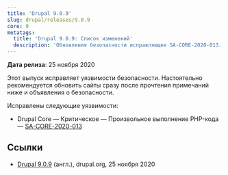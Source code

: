 ```yaml
---
title: 'Drupal 9.0.9'
slug: drupal/releases/9.0.9
core: 9
metatags:
  title: 'Drupal 9.0.9: Список изменений'
  description: 'Обновления безопасности исправляющее SA-CORE-2020-013.'
---
```


**Дата релиза**: 25 ноября 2020

Этот выпуск исправляет уязвимости безопасности. Настоятельно рекомендуется обновить сайты сразу после прочтения примечаний ниже и объявления о безопасности.

Исправлены следующие уязвимости:

- Drupal Core — Критическое — Произвольное выполнение PHP-кода — [SA-CORE-2020-013](../../../../security/sa-core/2020-013/index.md)

## Ссылки

- [Drupal 9.0.9](https://www.drupal.org/project/drupal/releases/9.0.9) (англ.), drupal.org, 25 ноября 2020
